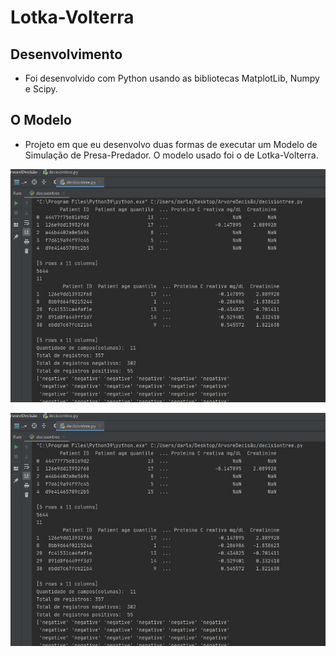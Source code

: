 # Lotka-Volterra
## Desenvolvimento
* Foi desenvolvido com Python usando as bibliotecas MatplotLib, Numpy e Scipy.

## O Modelo
 * Projeto em que eu desenvolvo duas formas de executar um Modelo de Simulação de Presa-Predador. O modelo usado foi o de Lotka-Volterra.

<p align="center"> <img src="https://github.com/DarlanNoetzold/ArvoreDeDecisoes/blob/main/ArvoreDeDecisoes01.jpg" />
 <p align="center"> <img src="https://github.com/DarlanNoetzold/ArvoreDeDecisoes/blob/main/ArvoreDeDecisoes01.jpg" />
